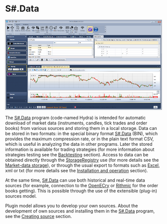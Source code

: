# S\#.Data

![hydra main](../images/hydra_main.png)

The [S\#.Data](Hydra.md) program (code\-named Hydra) is intended for automatic download of market data (instruments, candles, tick trades and order books) from various sources and storing them in a local storage. Data can be stored in two formats: in the special binary format [S\#.Data](Hydra.md) (BIN), which provides the maximum compression rate, or in the plain text format CSV, which is useful in analyzing the data in other programs. Later the stored information is available for trading strategies (for more information about strategies testing see the [Backtesting](StrategyTesting.md) section). Access to data can be obtained directly through the [StorageRegistry](xref:StockSharp.Algo.Storages.StorageRegistry) use (for more details see the [Market\-data storage](Storages.md)), or through the usual export to formats such as [Excel](https://en.wikipedia.org/wiki/Excel), xml or txt (for more details see the [Installation and operation](HydraUsing.md) section). 

At the same time, [S\#.Data](Hydra.md) can use both historical and real\-time data sources (for example, connection to the [OpenECry](OEC.md) or [Rithmic](Rithmic.md) for the order books getting). This is possible through the use of the extensible (plug\-in) sources model. 

Plugin model allows you to develop your own sources. About the development of own sources and installing them in the [S\#.Data](Hydra.md) program, see the [Creating source](HydraPlugins.md) section. 
